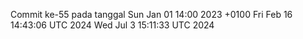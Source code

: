 Commit ke-55 pada tanggal Sun Jan 01 14:00 2023 +0100
Fri Feb 16 14:43:06 UTC 2024
Wed Jul  3 15:11:33 UTC 2024
